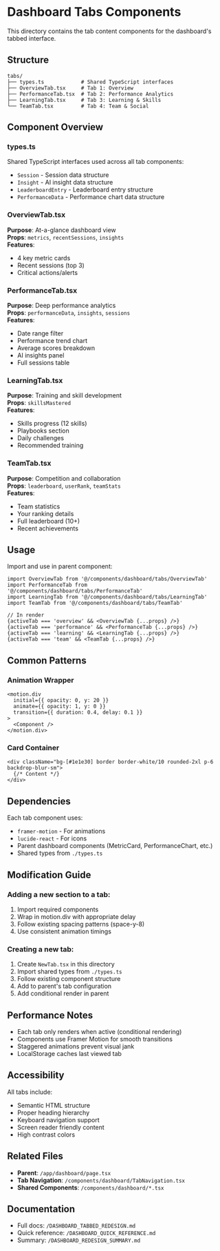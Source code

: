 # Dashboard Tabs Components

This directory contains the tab content components for the dashboard's tabbed interface.

## Structure

```
tabs/
├── types.ts            # Shared TypeScript interfaces
├── OverviewTab.tsx     # Tab 1: Overview
├── PerformanceTab.tsx  # Tab 2: Performance Analytics
├── LearningTab.tsx     # Tab 3: Learning & Skills
└── TeamTab.tsx         # Tab 4: Team & Social
```

## Component Overview

### types.ts
Shared TypeScript interfaces used across all tab components:
- `Session` - Session data structure
- `Insight` - AI insight data structure
- `LeaderboardEntry` - Leaderboard entry structure
- `PerformanceData` - Performance chart data structure

### OverviewTab.tsx
**Purpose**: At-a-glance dashboard view  
**Props**: `metrics`, `recentSessions`, `insights`  
**Features**:
- 4 key metric cards
- Recent sessions (top 3)
- Critical actions/alerts

### PerformanceTab.tsx
**Purpose**: Deep performance analytics  
**Props**: `performanceData`, `insights`, `sessions`  
**Features**:
- Date range filter
- Performance trend chart
- Average scores breakdown
- AI insights panel
- Full sessions table

### LearningTab.tsx
**Purpose**: Training and skill development  
**Props**: `skillsMastered`  
**Features**:
- Skills progress (12 skills)
- Playbooks section
- Daily challenges
- Recommended training

### TeamTab.tsx
**Purpose**: Competition and collaboration  
**Props**: `leaderboard`, `userRank`, `teamStats`  
**Features**:
- Team statistics
- Your ranking details
- Full leaderboard (10+)
- Recent achievements

## Usage

Import and use in parent component:

```tsx
import OverviewTab from '@/components/dashboard/tabs/OverviewTab'
import PerformanceTab from '@/components/dashboard/tabs/PerformanceTab'
import LearningTab from '@/components/dashboard/tabs/LearningTab'
import TeamTab from '@/components/dashboard/tabs/TeamTab'

// In render
{activeTab === 'overview' && <OverviewTab {...props} />}
{activeTab === 'performance' && <PerformanceTab {...props} />}
{activeTab === 'learning' && <LearningTab {...props} />}
{activeTab === 'team' && <TeamTab {...props} />}
```

## Common Patterns

### Animation Wrapper
```tsx
<motion.div
  initial={{ opacity: 0, y: 20 }}
  animate={{ opacity: 1, y: 0 }}
  transition={{ duration: 0.4, delay: 0.1 }}
>
  <Component />
</motion.div>
```

### Card Container
```tsx
<div className="bg-[#1e1e30] border border-white/10 rounded-2xl p-6 backdrop-blur-sm">
  {/* Content */}
</div>
```

## Dependencies

Each tab component uses:
- `framer-motion` - For animations
- `lucide-react` - For icons
- Parent dashboard components (MetricCard, PerformanceChart, etc.)
- Shared types from `./types.ts`

## Modification Guide

### Adding a new section to a tab:
1. Import required components
2. Wrap in motion.div with appropriate delay
3. Follow existing spacing patterns (space-y-8)
4. Use consistent animation timings

### Creating a new tab:
1. Create `NewTab.tsx` in this directory
2. Import shared types from `./types.ts`
3. Follow existing component structure
4. Add to parent's tab configuration
5. Add conditional render in parent

## Performance Notes

- Each tab only renders when active (conditional rendering)
- Components use Framer Motion for smooth transitions
- Staggered animations prevent visual jank
- LocalStorage caches last viewed tab

## Accessibility

All tabs include:
- Semantic HTML structure
- Proper heading hierarchy
- Keyboard navigation support
- Screen reader friendly content
- High contrast colors

## Related Files

- **Parent**: `/app/dashboard/page.tsx`
- **Tab Navigation**: `/components/dashboard/TabNavigation.tsx`
- **Shared Components**: `/components/dashboard/*.tsx`

## Documentation

- Full docs: `/DASHBOARD_TABBED_REDESIGN.md`
- Quick reference: `/DASHBOARD_QUICK_REFERENCE.md`
- Summary: `/DASHBOARD_REDESIGN_SUMMARY.md`

